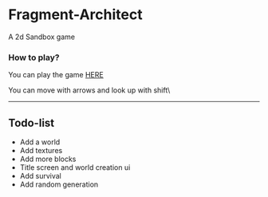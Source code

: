 # Fragment-Architect
 A 2d Sandbox game

### How to play?
You can play the game [HERE](https://tom-on64.github.io/Fragment-Architect/)

You can move with arrows and look up with shift\

---

## Todo-list
- Add a world
- Add textures
- Add more blocks
- Title screen and world creation ui
- Add survival
- Add random generation
